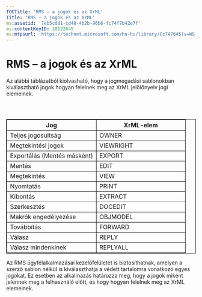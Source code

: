 ```yaml
---
TOCTitle: 'RMS – a jogok és az XrML'
Title: 'RMS – a jogok és az XrML'
ms:assetid: '7eb5cdd1-cd48-4b2b-96b6-fc74f7b42e7f'
ms:contentKeyID: 18122645
ms:mtpsurl: 'https://technet.microsoft.com/hu-hu/library/Cc747645(v=WS.10)'
---
```


RMS – a jogok és az XrML
========================

Az alábbi táblázatból kiolvasható, hogy a jogmegadási sablonokban kiválasztható jogok hogyan felelnek meg az XrML jelölőnyelv jogi elemeinek.

###  

 
<table style="border:1px solid black;">
<colgroup>
<col width="50%" />
<col width="50%" />
</colgroup>
<thead>
<tr class="header">
<th style="border:1px solid black;" >Jog</th>
<th style="border:1px solid black;" >XrML-elem</th>
</tr>
</thead>
<tbody>
<tr class="odd">
<td style="border:1px solid black;">Teljes jogosultság</td>
<td style="border:1px solid black;">OWNER</td>
</tr>
<tr class="even">
<td style="border:1px solid black;">Megtekintési jogok</td>
<td style="border:1px solid black;">VIEWRIGHT</td>
</tr>
<tr class="odd">
<td style="border:1px solid black;">Exportálás (Mentés másként)</td>
<td style="border:1px solid black;">EXPORT</td>
</tr>
<tr class="even">
<td style="border:1px solid black;">Mentés</td>
<td style="border:1px solid black;">EDIT</td>
</tr>
<tr class="odd">
<td style="border:1px solid black;">Megtekintés</td>
<td style="border:1px solid black;">VIEW</td>
</tr>
<tr class="even">
<td style="border:1px solid black;">Nyomtatás</td>
<td style="border:1px solid black;">PRINT</td>
</tr>
<tr class="odd">
<td style="border:1px solid black;">Kibontás</td>
<td style="border:1px solid black;">EXTRACT</td>
</tr>
<tr class="even">
<td style="border:1px solid black;">Szerkesztés</td>
<td style="border:1px solid black;">DOCEDIT</td>
</tr>
<tr class="odd">
<td style="border:1px solid black;">Makrók engedélyezése</td>
<td style="border:1px solid black;">OBJMODEL</td>
</tr>
<tr class="even">
<td style="border:1px solid black;">Továbbítás</td>
<td style="border:1px solid black;">FORWARD</td>
</tr>
<tr class="odd">
<td style="border:1px solid black;">Válasz</td>
<td style="border:1px solid black;">REPLY</td>
</tr>
<tr class="even">
<td style="border:1px solid black;">Válasz mindenkinek</td>
<td style="border:1px solid black;">REPLYALL</td>
</tr>
</tbody>
</table>
  
Az RMS ügyfélalkalmazásai kezelőfelületet is biztosíthatnak, amelyen a szerző sablon nélkül is kiválaszthatja a védett tartalomra vonatkozó egyes jogokat. Ez esetben az alkalmazás határozza meg, hogy a jogok miként jelennek meg a felhasználó előtt, és hogy hogyan felelnek meg az XrML elemeinek.
